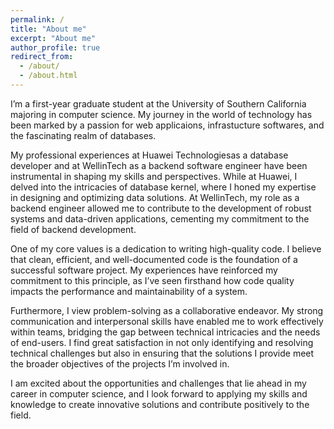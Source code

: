 ```yaml
---
permalink: /
title: "About me"
excerpt: "About me"
author_profile: true
redirect_from: 
  - /about/
  - /about.html
---
```



 I’m a first-year graduate student at the University of Southern California majoring in computer science. My journey in the world of technology has been marked by a passion for web applicaions, infrastucture softwares, and the fascinating realm of databases.

My professional experiences at Huawei Technologiesas a database developer and at WellinTech as a backend software engineer have been instrumental in shaping my skills and perspectives. While at Huawei, I delved into the intricacies of database kernel, where I honed my expertise in designing and optimizing data solutions. At WellinTech, my role as a backend engineer allowed me to contribute to the development of robust systems and data-driven applications, cementing my commitment to the field of backend development.

One of my core values is a dedication to writing high-quality code. I believe that clean, efficient, and well-documented code is the foundation of a successful software project. My experiences have reinforced my commitment to this principle, as I’ve seen firsthand how code quality impacts the performance and maintainability of a system.

Furthermore, I view problem-solving as a collaborative endeavor. My strong communication and interpersonal skills have enabled me to work effectively within teams, bridging the gap between technical intricacies and the needs of end-users. I find great satisfaction in not only identifying and resolving technical challenges but also in ensuring that the solutions I provide meet the broader objectives of the projects I’m involved in.

I am excited about the opportunities and challenges that lie ahead in my career in computer science, and I look forward to applying my skills and knowledge to create innovative solutions and contribute positively to the field.

